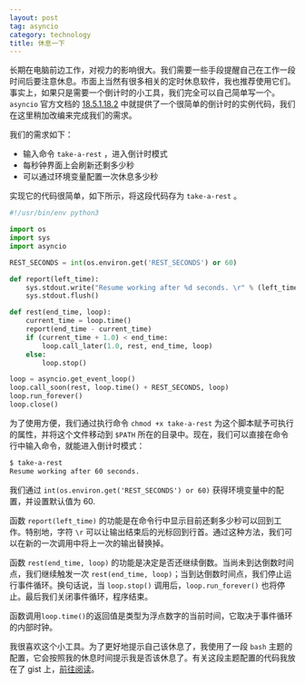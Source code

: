 ```yaml
---
layout: post
tag: asyncio
category: technology
title: 休息一下
---
```




长期在电脑前边工作，对视力的影响很大。我们需要一些手段提醒自己在工作一段时间后要注意休息。市面上当然有很多相关的定时休息软件，我也推荐使用它们。事实上，如果只是需要一个倒计时的小工具，我们完全可以自己简单写一个。`asyncio` 官方文档的 [18.5.1.18.2](https://docs.python.org/3/library/asyncio-eventloop.html#display-the-current-date-with-call-later) 中就提供了一个很简单的倒计时的实例代码，我们在这里稍加改编来完成我们的需求。

我们的需求如下：

* 输入命令 `take-a-rest` ，进入倒计时模式
* 每秒钟界面上会刷新还剩多少秒
* 可以通过环境变量配置一次休息多少秒

实现它的代码很简单，如下所示，将这段代码存为 `take-a-rest` 。

```python
#!/usr/bin/env python3

import os
import sys
import asyncio

REST_SECONDS = int(os.environ.get('REST_SECONDS') or 60)

def report(left_time):
    sys.stdout.write("Resume working after %d seconds. \r" % (left_time))
    sys.stdout.flush()

def rest(end_time, loop):
    current_time = loop.time()
    report(end_time - current_time)
    if (current_time + 1.0) < end_time:
        loop.call_later(1.0, rest, end_time, loop)
    else:
        loop.stop()

loop = asyncio.get_event_loop()
loop.call_soon(rest, loop.time() + REST_SECONDS, loop)
loop.run_forever()
loop.close()
```

为了使用方便，我们通过执行命令 `chmod +x take-a-rest` 为这个脚本赋予可执行的属性，并将这个文件移动到 `$PATH` 所在的目录中。现在，我们可以直接在命令行中输入命令，就能进入倒计时模式：

```bash
$ take-a-rest
Resume working after 60 seconds.
```

我们通过 `int(os.environ.get('REST_SECONDS') or 60)` 获得环境变量中的配置，并设置默认值为 60.

函数 `report(left_time)` 的功能是在命令行中显示目前还剩多少秒可以回到工作。特别地，字符 `\r` 可以让输出结束后的光标回到行首。通过这种方法，我们可以在新的一次调用中将上一次的输出替换掉。

函数 `rest(end_time, loop)` 的功能是决定是否还继续倒数。当尚未到达倒数时间点，我们继续触发一次 `rest(end_time, loop)`；当到达倒数时间点，我们停止运行事件循环。换句话说，当 `loop.stop()` 调用后，`loop.run_forever()` 也将停止。最后我们关闭事件循环，程序结束。

函数调用`loop.time()`的返回值是类型为浮点数字的当前时间，它取决于事件循环的内部时钟。

我很喜欢这个小工具。为了更好地提示自己该休息了，我使用了一段 `bash` 主题的配置，它会按照我的休息时间提示我是否该休息了。有关这段主题配置的代码我放在了 gist 上，[前往阅读](https://gist.github.com/soasme/78e1d5e9854a8e66e69984a2692a72a0)。